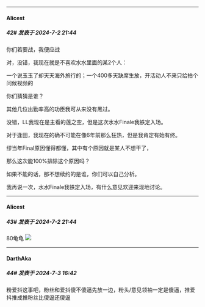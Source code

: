 ﻿
*****

####  Alicest  
##### 42#       发表于 2024-7-2 21:44

你们若要战，我便应战

对，没错，我现在就是不喜欢水水里面的某2个人：

一个说玉玉了却天天海外旅行的；一个400多天缺席生放，开活动人不来只给拍个问候视频的

你们猜猜是谁？

其他几位出勤率高的功臣我可从来没有黑过。

没错，LL我现在是主看的莲之空，但是这次水水Finale我铁定入场。

对于逢田，我现在的确不可能在像6年前那么狂热，但是我肯定有始有终。

缪当年Final原因懂得都懂，其中有个原因就是某人不想干了，

那么这次能100%排除这个原因吗？

如果不能的话，那不想续约的是谁，你们可以自己分析。

我再说一次，水水Finale我铁定入场，有什么意见欢迎来现地讨论。​

*****

####  Alicest  
##### 43#       发表于 2024-7-2 21:44

80龟龟
<img src="https://p.sda1.dev/18/ccd8a01ffa23c8a963c97439f4468586/TI_KFK~__I3OM7_PPDTH_9I.jpg" referrerpolicy="no-referrer">


*****

####  DarthAka  
##### 44#       发表于 2024-7-3 16:42

粉爱抖这事吧，粉丝和爱抖傻不傻逼先放一边，粉头/意见领袖一定是傻逼，推爱抖推成推粉丝比傻逼还傻逼


